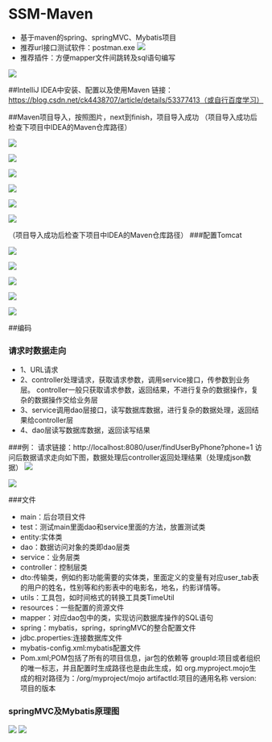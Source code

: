 # SSM-Maven
* 基于maven的spring、springMVC、Mybatis项目
* 推荐url接口测试软件：postman.exe
![](images/微信截图_20180728143358.png)
* 推荐插件：方便mapper文件间跳转及sql语句编写

![](images/微信截图_20180728141651.png)

##IntelliJ IDEA中安装、配置以及使用Maven
链接：https://blog.csdn.net/ck4438707/article/details/53377413（或自行百度学习）

##Maven项目导入，按照图片，next到finish，项目导入成功
（项目导入成功后检查下项目中IDEA的Maven仓库路径）

![](images/微信截图_20180728113345.png)

![](images/微信截图_20180728113553.png)

![](images/微信截图_20180728113705.png)

![](images/微信截图_20180728113722.png)

![](images/微信截图_20180728113741.png)

![](images/微信截图_20180728113805.png)

（项目导入成功后检查下项目中IDEA的Maven仓库路径）
###配置Tomcat

![](images/微信截图_20180728141046.png)

![](images/微信截图_20180728141117.png)

![](images/微信截图_20180728141150.png)

![](images/微信截图_20180728141253.png)

![](images/微信截图_20180728141317.png)


##编码
### 请求时数据走向
* 1、URL请求
* 2、controller处理请求，获取请求参数，调用service接口，传参数到业务层。
controller一般只获取请求参数，返回结果，不进行复杂的数据操作，复杂的数据操作交给业务层
* 3、service调用dao层接口，读写数据库数据，进行复杂的数据处理，返回结果给controller层
* 4、dao层读写数据库数据，返回读写结果

###例：
请求链接：http://localhost:8080/user/findUserByPhone?phone=1
访问后数据请求走向如下图，数据处理后controller返回处理结果（处理成json数据）
![](images/微信截图_20180728120121.png)

![](images/微信截图_20180728134902.png)

###文件
* main：后台项目文件
* test：测试main里面dao和service里面的方法，放置测试类
* entity:实体类
* dao：数据访问对象的类即dao层类
* service：业务层类
* controller：控制层类
* dto:传输类，例如约影功能需要的实体类，里面定义的变量有对应user_tab表的用户的姓名，性别等和约影表中的电影名，地名，约影详情等。
* utils：工具包，如时间格式的转换工具类TimeUtil
* resources：一些配置的资源文件
* mapper：对应dao包中的类，实现访问数据库操作的SQL语句
* spring：mybatis，spring，springMVC的整合配置文件
* jdbc.properties:连接数据库文件
* mybatis-config.xml:mybatis配置文件
* Pom.xml;POM包括了所有的项目信息，jar包的依赖等
    groupId:项目或者组织的唯一标志，并且配置时生成路径也是由此生成，如		org.myproject.mojo生成的相对路径为：/org/myproject/mojo
    artifactId:项目的通用名称
    version:项目的版本

### springMVC及Mybatis原理图

![](images/SpringMVC结构图.png)
![](images/myBatis原理图.jpg)

